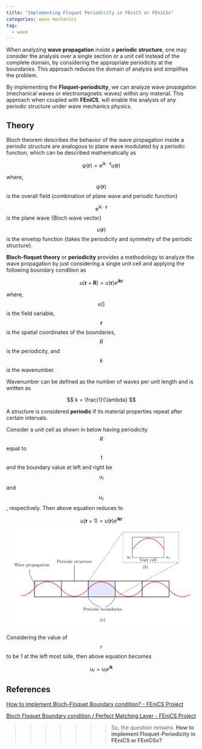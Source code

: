 ```yaml
---
title: "Implementing Floquet Periodicity in FEniCS or FEniCSx"
categories: wave mechanics
tag: 
  - wave
---
```


When analyzing **wave propagation** inside a **periodic structure**, one may consider the analysis over a single section or a unit cell instead of the complete domain, by considering the appropriate periodicity at the boundaries. This approach reduces the domain of analysis and simplifies the problem. 

By implementing the **Floquet-periodicity**, we can analyze wave propagation (mechanical waves or electromagnetic waves) within any material. This approach when coupled with **FEniCS**, will enable the analysis of any periodic structure under wave mechanics physics.

## Theory

Bloch theorem describes the behavior of the wave propagation inside a periodic structure are analogous to plane wave modulated by a periodic function, which can be described mathematically as

$$
\psi(\mathbf{r})=\mathrm{e}^{\mathrm{ik} \cdot \mathbf{r}} u(\mathbf{r})
$$

where, $$\psi(\mathbf{r})$$ is the overall field {combination of plane wave and periodic function}

$$\mathrm{e}^{\mathrm{ik} \cdot \mathbf{r}}$$ is the plane wave {Bloch wave vector}

$$u(\mathbf{r})$$ is the envelop function {takes the periodicity and symmetry of the periodic structure}.

**Bloch-floquet theory** or **periodicity** provides a methodology to analyze the wave propagation by just considering a single unit cell and applying the following boundary condition as 

$$
u(\mathbf{r}+\mathbf{R})=u(\mathbf{r}) e^{i \mathbf{k} \mathbf{r}}
$$

where, $$u()$$ is the field variable, $$\mathbf{r}$$ is the spatial coordinates of the boundaries, $$R$$ is the periodicity, and $$k$$ is the wavenumber.

Wavenumber can be defined as the number of waves per unit length and is written as 

$$
k = \frac{1}{\lambda}
$$

A structure is considered **periodic** if its material properties repeat after certain intervals. 

Consider a unit cell as shown in below having periodicity $$R$$ equal to $$1$$ and the boundary value at left and right be $$u_l$$ and $$u_r$$, respectively. Then above equation reduces to 

$$
u(\mathbf{r}+1)=u(\mathbf{r}) e^{i \mathbf{k} \mathbf{r}}
$$

![](/assets/images/floquet-periodicity-1.png)

Considering the value of $$r$$ to be 1 at the left most side, then above equation becomes 

$$
u_r=u_l e^{i \mathbf{k}}
$$

## References

[How to implement Bloch-Floquet Boundary condition? - FEniCS Project](https://fenicsproject.discourse.group/t/how-to-implement-bloch-floquet-boundary-condition/1504)

[Bloch Floquet Boundary condition / Perfect Matching Layer - FEniCS Project](https://fenicsproject.discourse.group/t/bloch-floquet-boundary-condition-perfect-matching-layer/497)

> > > > > > > So, the question remains. **How to implement Floquet-Periodicity in FEniCS  or FEniCSx?**
